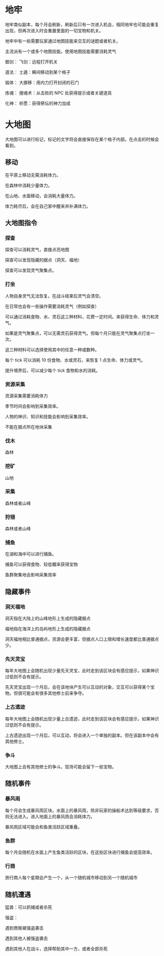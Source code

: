 # 地牢

地牢类似副本，每个月会刷新，刷新后只有一次进入机会，相同地牢也可能会重复出现，但再次进入时会重置里面的一切宝物和机关。

地牢中有一些需要玩家通过地图技能来交互的谜题或者机关。

主流派有一个或多个地图技能。使用地图技能需要消耗灵气

御剑：
飞剑：远程打开机关

道法：
土遁：瞬间移动到某个格子

锻体：
大挪移：用内力打开封闭的石门

炼魂：
搜魂术：从击败的 NPC 处获得提示或者关键道具

化神：
祈愿：获得祭坛的神力加成

# 大地图

大地图可以进行标记，标记的文字将会直接保存在某个格子内部。在点击的时候会看到。

## 移动

在平原上移动无需消耗体力。

在森林中消耗少量体力。

在山地、水面移动，会消耗大量体力。

体力耗尽后，会在自己家中醒来并补满体力。

## 大地图指令

### 探查

探查可以消耗灵气，直接点亮地图

探查可以发现隐藏的据点（洞天、福地）

探查可以发现灵气聚集点。

### 打坐

人物自身灵气无法恢复。在战斗结束后灵气会清空。

在日常也会有一些操作需要消耗灵气（例如探查）

可以通过消耗食物、水、灵石这三种材料，花费一定时间。来获得生命、体力和灵气。

如果是灵气聚集点，可以无需灵石获得灵气。但每个月只能在灵气聚集点打坐一次。

这三种材料可以选择使用其中的任意一种或数种。

每个 tick 可以消耗 10 份食物、水或灵石，来恢复 1 点生命、体力或灵气。

提升境界后，可以减少每个 tick 食物和水的消耗。

### 资源采集

资源采集需要消耗体力

季节时间会影响到采集效率。

人物的神识、知识和技能会影响到采集效率。

不能在据点所在地块采集

### 伐木

森林

### 挖矿

山地

### 采集

森林或者山峰

### 狩猎

森林或者山峰

### 捕鱼

在湖和海中可以进行捕鱼。

捕鱼可以获得食物、较低概率获得宝物

鱼群聚集地会影响采集效率

## 隐藏事件

### 洞天福地

洞天指在大陆上的山峰地形上生成的隐藏据点

福地指在海洋上的岛屿地形上生成的隐藏据点

洞天福地相比普通据点，资源会更丰富，但据点人口上限和增长速度都比普通据点少。

### 先天灵宝

每年大地图上会随机出现少量先天灵宝，此时走到该区块会有感应提示，如果神识过低则不会有提示。

先天灵宝出现一个月后，会在该地块产生可以互动的对象，交互可以获得某个宝物。但很可能会有很多其他修士前来争夺。

### 上古遗迹

每年大地图上会随机出现少量上古遗迹，此时走到该区块会有感应提示，如果神识过低则不会有提示。

上古遗迹出现一个月后，可以互动，将会进入一个单独的副本。但在该副本中会有其他修士。

### 争斗

大地图上会有其他修士的争斗。现场可能会留下一些宝物。

## 随机事件

### 暴风雨

每个月会生成暴风雨区块。水面上的暴风雨，除非玩家的操船术达到等级要求，否则无法进入。进入地面上的暴风雨会消耗体力。

暴风雨区域可能会和鱼类活跃区域重叠。

### 鱼群

每个月会随机在水面上产生鱼类活跃的区块，在这些区块进行捕鱼会提高效率。

### 行商

旅行商人每个星期会产生一个，从一个随机城市移动到另一个随机城市

## 随机遭遇

猛兽：可以抓捕或者杀死

强盗：

遇到商贩被强盗袭击

遇到其他人被强盗袭击

遇到其他人在战斗，选择帮助其中一方，或者全部杀死
